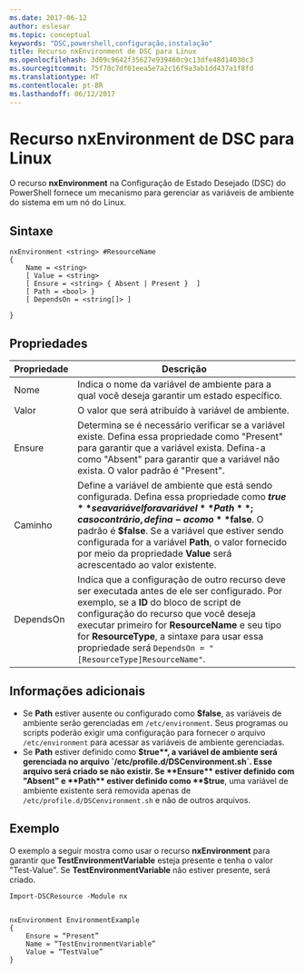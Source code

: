 ```yaml
---
ms.date: 2017-06-12
author: eslesar
ms.topic: conceptual
keywords: "DSC,powershell,configuração,instalação"
title: Recurso nxEnvironment de DSC para Linux
ms.openlocfilehash: 3d09c9642f35627e939460c9c13dfe48d14030c3
ms.sourcegitcommit: 75f70c7df01eea5e7a2c16f9a3ab1dd437a1f8fd
ms.translationtype: HT
ms.contentlocale: pt-BR
ms.lasthandoff: 06/12/2017
---
```

<a id="dsc-for-linux-nxenvironment-resource" class="xliff"></a>
# Recurso nxEnvironment de DSC para Linux

O recurso **nxEnvironment** na Configuração de Estado Desejado (DSC) do PowerShell fornece um mecanismo para gerenciar as variáveis de ambiente do sistema em um nó do Linux.

<a id="syntax" class="xliff"></a>
## Sintaxe

```
nxEnvironment <string> #ResourceName
{
    Name = <string>
    [ Value = <string>
    [ Ensure = <string> { Absent | Present }  ]
    [ Path = <bool> }
    [ DependsOn = <string[]> ]

}
```

<a id="properties" class="xliff"></a>
## Propriedades

|  Propriedade |  Descrição | 
|---|---|
| Nome| Indica o nome da variável de ambiente para a qual você deseja garantir um estado específico.| 
| Valor| O valor que será atribuído à variável de ambiente.| 
| Ensure| Determina se é necessário verificar se a variável existe. Defina essa propriedade como "Present" para garantir que a variável exista. Defina-a como "Absent" para garantir que a variável não exista. O valor padrão é "Present".| 
| Caminho| Define a variável de ambiente que está sendo configurada. Defina essa propriedade como **$true** se a variável for a variável **Path**; caso contrário, defina-a como **$false**. O padrão é **$false**. Se a variável que estiver sendo configurada for a variável **Path**, o valor fornecido por meio da propriedade **Value** será acrescentado ao valor existente.| 
| DependsOn | Indica que a configuração de outro recurso deve ser executada antes de ele ser configurado. Por exemplo, se a **ID** do bloco de script de configuração do recurso que você deseja executar primeiro for **ResourceName** e seu tipo for **ResourceType**, a sintaxe para usar essa propriedade será `DependsOn = "[ResourceType]ResourceName"`.| 

<a id="additional-information" class="xliff"></a>
## Informações adicionais

* Se **Path** estiver ausente ou configurado como **$false**, as variáveis de ambiente serão gerenciadas em `/etc/environment`. Seus programas ou scripts poderão exigir uma configuração para fornecer o arquivo `/etc/environment` para acessar as variáveis de ambiente gerenciadas.
* Se **Path** estiver definido como **$true**, a variável de ambiente será gerenciada no arquivo `/etc/profile.d/DSCenvironment.sh`. Esse arquivo será criado se não existir. Se **Ensure** estiver definido com "Absent" e **Path** estiver definido como **$true**, uma variável de ambiente existente será removida apenas de `/etc/profile.d/DSCenvironment.sh` e não de outros arquivos.

<a id="example" class="xliff"></a>
## Exemplo

O exemplo a seguir mostra como usar o recurso **nxEnvironment** para garantir que **TestEnvironmentVariable** esteja presente e tenha o valor "Test-Value". Se **TestEnvironmentVariable** não estiver presente, será criado.

```
Import-DSCResource -Module nx 


nxEnvironment EnvironmentExample
{
    Ensure = “Present”
    Name = “TestEnvironmentVariable”
    Value = “TestValue”
}
```


